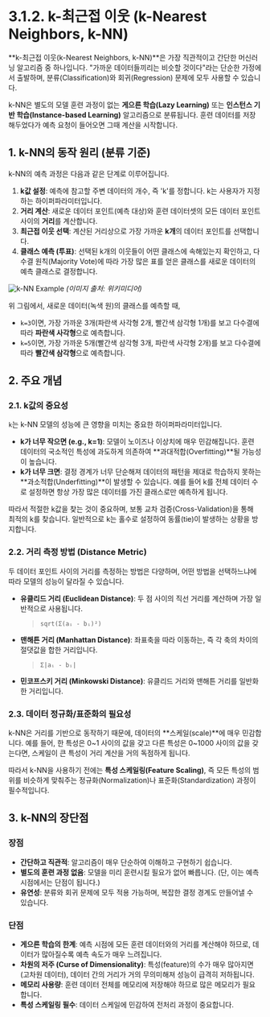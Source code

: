 # 3.1.2. k-최근접 이웃 (k-Nearest Neighbors, k-NN)

**k-최근접 이웃(k-Nearest Neighbors, k-NN)**은 가장 직관적이고 간단한 머신러닝 알고리즘 중 하나입니다. "가까운 데이터들끼리는 비슷할 것이다"라는 단순한 가정에서 출발하며, 분류(Classification)와 회귀(Regression) 문제에 모두 사용할 수 있습니다.

k-NN은 별도의 모델 훈련 과정이 없는 **게으른 학습(Lazy Learning)** 또는 **인스턴스 기반 학습(Instance-based Learning)** 알고리즘으로 분류됩니다. 훈련 데이터를 저장해두었다가 예측 요청이 들어오면 그때 계산을 시작합니다.

## 1. k-NN의 동작 원리 (분류 기준)

k-NN의 예측 과정은 다음과 같은 단계로 이루어집니다.

1.  **k값 설정**: 예측에 참고할 주변 데이터의 개수, 즉 'k'를 정합니다. k는 사용자가 지정하는 하이퍼파라미터입니다.
2.  **거리 계산**: 새로운 데이터 포인트(예측 대상)와 훈련 데이터셋의 모든 데이터 포인트 사이의 **거리**를 계산합니다.
3.  **최근접 이웃 선택**: 계산된 거리상으로 가장 가까운 **k개**의 데이터 포인트를 선택합니다.
4.  **클래스 예측 (투표)**: 선택된 k개의 이웃들이 어떤 클래스에 속해있는지 확인하고, 다수결 원칙(Majority Vote)에 따라 가장 많은 표를 얻은 클래스를 새로운 데이터의 예측 클래스로 결정합니다.

![k-NN Example](https://upload.wikimedia.org/wikipedia/commons/thumb/e/e7/K-Nearest_Neighbors_Example.svg/400px-K-Nearest_Neighbors_Example.svg.png)
*(이미지 출처: 위키미디어)*

위 그림에서, 새로운 데이터(녹색 원)의 클래스를 예측할 때,
- `k=3`이면, 가장 가까운 3개(파란색 사각형 2개, 빨간색 삼각형 1개)를 보고 다수결에 따라 **파란색 사각형**으로 예측합니다.
- `k=5`이면, 가장 가까운 5개(빨간색 삼각형 3개, 파란색 사각형 2개)를 보고 다수결에 따라 **빨간색 삼각형**으로 예측합니다.

## 2. 주요 개념

### 2.1. k값의 중요성

`k`는 k-NN 모델의 성능에 큰 영향을 미치는 중요한 하이퍼파라미터입니다.
- **k가 너무 작으면 (e.g., k=1)**: 모델이 노이즈나 이상치에 매우 민감해집니다. 훈련 데이터의 국소적인 특성에 과도하게 의존하여 **과대적합(Overfitting)**될 가능성이 높습니다.
- **k가 너무 크면**: 결정 경계가 너무 단순해져 데이터의 패턴을 제대로 학습하지 못하는 **과소적합(Underfitting)**이 발생할 수 있습니다. 예를 들어 k를 전체 데이터 수로 설정하면 항상 가장 많은 데이터를 가진 클래스로만 예측하게 됩니다.

따라서 적절한 k값을 찾는 것이 중요하며, 보통 교차 검증(Cross-Validation)을 통해 최적의 k를 찾습니다. 일반적으로 k는 홀수로 설정하여 동률(tie)이 발생하는 상황을 방지합니다.

### 2.2. 거리 측정 방법 (Distance Metric)

두 데이터 포인트 사이의 거리를 측정하는 방법은 다양하며, 어떤 방법을 선택하느냐에 따라 모델의 성능이 달라질 수 있습니다.
- **유클리드 거리 (Euclidean Distance)**: 두 점 사이의 직선 거리를 계산하며 가장 일반적으로 사용됩니다.
  > `sqrt(Σ(aᵢ - bᵢ)²) `
- **맨해튼 거리 (Manhattan Distance)**: 좌표축을 따라 이동하는, 즉 각 축의 차이의 절댓값을 합한 거리입니다.
  > `Σ|aᵢ - bᵢ|`
- **민코프스키 거리 (Minkowski Distance)**: 유클리드 거리와 맨해튼 거리를 일반화한 거리입니다.

### 2.3. 데이터 정규화/표준화의 필요성

k-NN은 거리를 기반으로 동작하기 때문에, 데이터의 **스케일(scale)**에 매우 민감합니다. 예를 들어, 한 특성은 0~1 사이의 값을 갖고 다른 특성은 0~1000 사이의 값을 갖는다면, 스케일이 큰 특성이 거리 계산을 거의 독점하게 됩니다.

따라서 k-NN을 사용하기 전에는 **특성 스케일링(Feature Scaling)**, 즉 모든 특성의 범위를 비슷하게 맞춰주는 정규화(Normalization)나 표준화(Standardization) 과정이 필수적입니다.

## 3. k-NN의 장단점

### 장점
- **간단하고 직관적**: 알고리즘이 매우 단순하여 이해하고 구현하기 쉽습니다.
- **별도의 훈련 과정 없음**: 모델을 미리 훈련시킬 필요가 없어 빠릅니다. (단, 이는 예측 시점에서는 단점이 됩니다.)
- **유연성**: 분류와 회귀 문제에 모두 적용 가능하며, 복잡한 결정 경계도 만들어낼 수 있습니다.

### 단점
- **게으른 학습의 한계**: 예측 시점에 모든 훈련 데이터와의 거리를 계산해야 하므로, 데이터가 많아질수록 예측 속도가 매우 느려집니다.
- **차원의 저주 (Curse of Dimensionality)**: 특성(feature)의 수가 매우 많아지면(고차원 데이터), 데이터 간의 거리가 거의 무의미해져 성능이 급격히 저하됩니다.
- **메모리 사용량**: 훈련 데이터 전체를 메모리에 저장해야 하므로 많은 메모리가 필요합니다.
- **특성 스케일링 필수**: 데이터 스케일에 민감하여 전처리 과정이 중요합니다.
